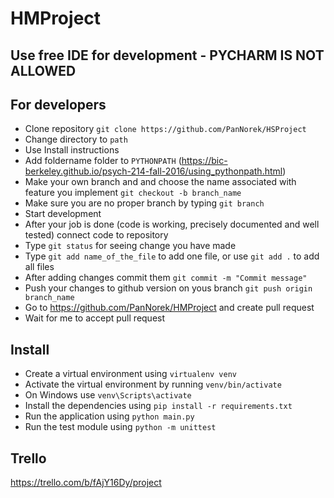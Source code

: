 # HMProject

## Use free IDE for development - PYCHARM IS NOT ALLOWED

## For developers

- Clone repository `git clone https://github.com/PanNorek/HSProject`
- Change directory to `path`
- Use Install instructions
- Add foldername folder to `PYTHONPATH` (https://bic-berkeley.github.io/psych-214-fall-2016/using_pythonpath.html)
- Make your own branch and and choose the name associated with feature you implement `git checkout -b branch_name`
- Make sure you are no proper branch by typing `git branch` 
- Start development
- After your job is done (code is working, precisely documented and well tested) connect code to repository
- Type `git status` for seeing change you have made
- Type `git add name_of_the_file` to add one file, or use `git add .` to add all files
- After adding changes commit them `git commit -m "Commit message"`
- Push your changes to github version on yous branch `git push origin branch_name`
- Go to https://github.com/PanNorek/HMProject and create pull request
- Wait for me to accept pull request

## Install

- Create a virtual environment using `virtualenv venv`
- Activate the virtual environment by running `venv/bin/activate`
- On Windows use `venv\Scripts\activate`
- Install the dependencies using `pip install -r requirements.txt`
- Run the application using `python main.py`
- Run the test module using `python -m unittest`

## Trello
https://trello.com/b/fAjY16Dy/project
